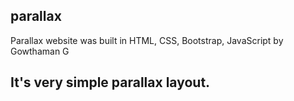 ## parallax
Parallax website was built in HTML, CSS, Bootstrap, JavaScript by Gowthaman G

## It's very simple parallax layout.
